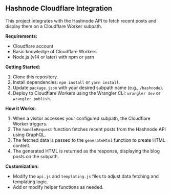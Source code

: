 ## Hashnode Cloudflare Integration

This project integrates with the Hashnode API to fetch recent posts and display them on a Cloudflare Worker subpath.

**Requirements:**

* Cloudflare account
* Basic knowledge of Cloudflare Workers
* Node.js (v14 or later) with npm or yarn

**Getting Started:**

1. Clone this repository.
2. Install dependencies: `npm install` or `yarn install`.
3. Update `package.json` with your desired subpath name (e.g., `/hashnode`).
4. Deploy to Cloudflare Workers using the Wrangler CLI: `wrangler dev` or `wrangler publish`.

**How it Works:**

1. When a visitor accesses your configured subpath, the Cloudflare Worker triggers.
2. The `handleRequest` function fetches recent posts from the Hashnode API using GraphQL.
3. The fetched data is passed to the `generateHtml` function to create HTML content.
4. The generated HTML is returned as the response, displaying the blog posts on the subpath.

**Customization:**

* Modify the `api.js` and `templating.js` files to adjust data fetching and templating logic.
* Add or modify helper functions as needed.

